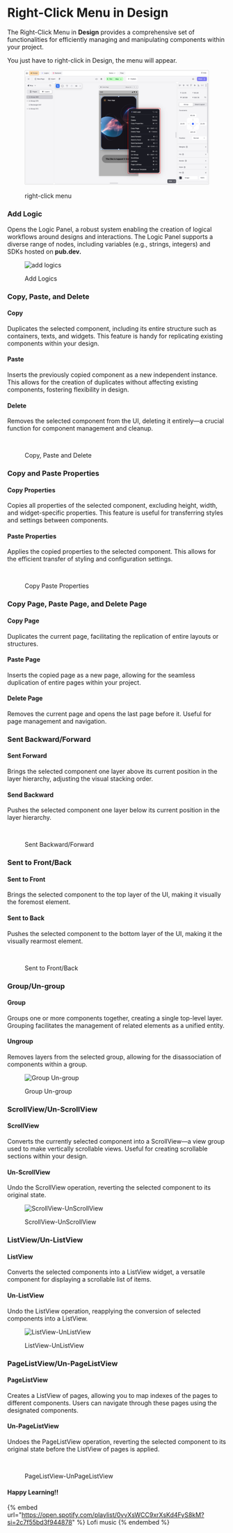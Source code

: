 # Right-Click Menu in Design

The Right-Click Menu in **Design** provides a comprehensive set of functionalities for efficiently managing and manipulating components within your project.

You just have to right-click in Design, the menu will appear.

<figure><img src="../../.gitbook/assets/Right click Menu.png" alt="right-click menu"><figcaption><p>right-click menu</p></figcaption></figure>

### **Add Logic**

Opens the Logic Panel, a robust system enabling the creation of logical workflows around designs and interactions. The Logic Panel supports a diverse range of nodes, including variables (e.g., strings, integers) and SDKs hosted on **pub.dev.**

<figure><img src="../../.gitbook/assets/add logics.gif" alt="add logics"><figcaption><p>Add Logics</p></figcaption></figure>

### **Copy, Paste, and Delete**

#### Copy

Duplicates the selected component, including its entire structure such as containers, texts, and widgets. This feature is handy for replicating existing components within your design.

#### **Paste**

Inserts the previously copied component as a new independent instance. This allows for the creation of duplicates without affecting existing components, fostering flexibility in design.

#### **Delete**

Removes the selected component from the UI, deleting it entirely—a crucial function for component management and cleanup.

<figure><img src="../../.gitbook/assets/copy_paste_delete.gif" alt=""><figcaption><p>Copy, Paste and Delete</p></figcaption></figure>

### **Copy and Paste Properties**

#### **Copy Properties**

Copies all properties of the selected component, excluding height, width, and widget-specific properties. This feature is useful for transferring styles and settings between components.

#### **Paste Properties**

Applies the copied properties to the selected component. This allows for the efficient transfer of styling and configuration settings.

<figure><img src="../../.gitbook/assets/copy_paste_properties.gif" alt=""><figcaption><p>Copy Paste Properties</p></figcaption></figure>

### **Copy Page, Paste Page, and Delete Page**

#### **Copy Page**

Duplicates the current page, facilitating the replication of entire layouts or structures.

#### **Paste Page**

Inserts the copied page as a new page, allowing for the seamless duplication of entire pages within your project.

#### **Delete Page**

Removes the current page and opens the last page before it. Useful for page management and navigation.

### **Sent Backward/Forward**

#### **Sent Forward**

Brings the selected component one layer above its current position in the layer hierarchy, adjusting the visual stacking order.

#### **Send Backward**

Pushes the selected component one layer below its current position in the layer hierarchy.

<figure><img src="../../.gitbook/assets/sent_backward_forward.gif" alt=""><figcaption><p>Sent Backward/Forward</p></figcaption></figure>

### **Sent to Front/Back**

#### **Sent to Front**

Brings the selected component to the top layer of the UI, making it visually the foremost element.

#### **Sent to Back**

Pushes the selected component to the bottom layer of the UI, making it the visually rearmost element.

<figure><img src="../../.gitbook/assets/sen_to_back_front.gif" alt=""><figcaption><p>Sent to Front/Back</p></figcaption></figure>

### **Group/Un-group**

#### **Group**

Groups one or more components together, creating a single top-level layer. Grouping facilitates the management of related elements as a unified entity.

#### **Ungroup**

Removes layers from the selected group, allowing for the disassociation of components within a group.

<figure><img src="../../.gitbook/assets/group-ungroup.gif" alt="Group Un-group"><figcaption><p>Group Un-group</p></figcaption></figure>

### **ScrollView/Un-ScrollView**

#### **ScrollView**

Converts the currently selected component into a ScrollView—a view group used to make vertically scrollable views. Useful for creating scrollable sections within your design.

#### **Un-ScrollView**

Undo the ScrollView operation, reverting the selected component to its original state.



<figure><img src="../../.gitbook/assets/ScrollView-UnScorllView.gif" alt="ScrollView-UnScrollView"><figcaption><p>ScrollView-UnScrollView</p></figcaption></figure>

### **ListView/Un-ListView**

#### **ListView**

Converts the selected components into a ListView widget, a versatile component for displaying a scrollable list of items.

#### **Un-ListView**

Undo the ListView operation, reapplying the conversion of selected components into a ListView.



<figure><img src="../../.gitbook/assets/ListView-UnListView.gif" alt="ListView-UnListView"><figcaption><p>ListView-UnListView</p></figcaption></figure>

### **PageListView/Un-PageListView**

#### **PageListView**

Creates a ListView of pages, allowing you to map indexes of the pages to different components. Users can navigate through these pages using the designated components.

#### **Un-PageListView**

Undoes the PageListView operation, reverting the selected component to its original state before the ListView of pages is applied.

<figure><img src="../../.gitbook/assets/PageListView-UnPageListView.gif" alt=""><figcaption><p>PageListView-UnPageListView</p></figcaption></figure>

#### Happy Learning!!

{% embed url="https://open.spotify.com/playlist/0vvXsWCC9xrXsKd4FyS8kM?si=2c7f55bd3f944878" %}
Lofi music
{% endembed %}
